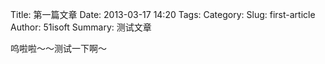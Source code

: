 Title: 第一篇文章
Date: 2013-03-17 14:20
Tags:
Category: 
Slug: first-article
Author: 51isoft
Summary: 测试文章

呜啦啦～～测试一下啊～